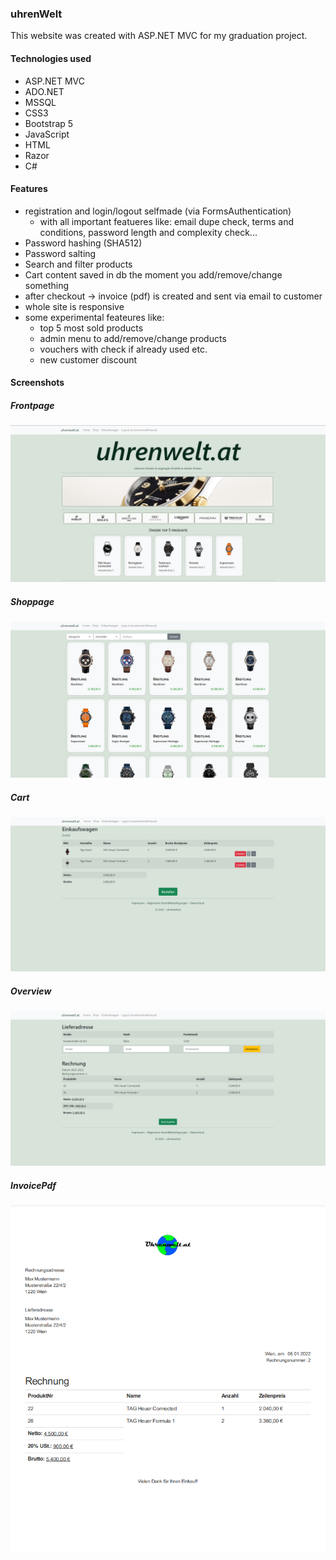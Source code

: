 ### uhrenWelt
This website was created with ASP.NET MVC for my graduation project.

#### Technologies used 
- ASP.NET MVC
- ADO.NET
- MSSQL
- CSS3
- Bootstrap 5
- JavaScript
- HTML
- Razor
- C#

#### Features 
- registration and login/logout selfmade (via FormsAuthentication)
  - with all important featueres like: email dupe check, terms and conditions, password length and complexity check... 
- Password hashing (SHA512)
- Password salting
- Search and filter products
- Cart content saved in db the moment you add/remove/change something
- after checkout -> invoice (pdf) is created and sent via email to customer
- whole site is responsive
- some experimental feateures like:
  - top 5 most sold products
  - admin menu to add/remove/change products
  - vouchers with check if already used etc.
  - new customer discount

#### Screenshots
##### Frontpage 
![Frontpage](/Img/Screenshots/frontpage.png?raw=true "Frontpage")
##### Shoppage 
![Shoppage](/Img/Screenshots/shoppage.png?raw=true "Shoppage")
##### Cart 
![Cart](/Img/Screenshots/cart.png?raw=true "Cart")
##### Overview 
![Overview](/Img/Screenshots/overview.png?raw=true "Overview")
##### InvoicePdf 
![Invoice](/Img/Screenshots/invoice.png?raw=true "Invoice")
